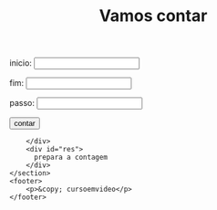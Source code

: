 <!DOCTYPE html>
<html lang="pt-br">
<head>
    <meta charset="UTF-8">
    <meta http-equiv="X-UA-Compatible" content="IE=edge">
    <meta name="viewport" content="width=device-width, initial-scale=1.0">
    <title>super contador</title>
    <link rel="stylesheet" href="estilo3.css">
</head>
<body>
    <header>
        <h1>Vamos contar</h1>
    </header>
    <section>
        <div id="data">
            <p>inicio: <input type="number" name="inicio" id="txti"></p>
            <p>fim: <input type="number" name="fim" id="txtf"></p>
            <p>passo: <input type="number" name="passo" id="txtp"></p>
             <p><input type="button" value="contar" onclick="contar()"></p>
           
        </div>
        <div id="res">
          prepara a contagem 
        </div>
    </section>
    <footer>
        <p>&copy; cursoemvideo</p>
    </footer>
